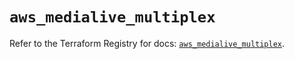 # `aws_medialive_multiplex`

Refer to the Terraform Registry for docs: [`aws_medialive_multiplex`](https://registry.terraform.io/providers/hashicorp/aws/4.67.0/docs/resources/medialive_multiplex).
